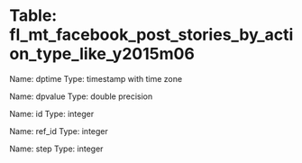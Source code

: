 Table: fl_mt_facebook_post_stories_by_action_type_like_y2015m06
===============================================================

Name: dptime
Type: timestamp with time zone

Name: dpvalue
Type: double precision

Name: id
Type: integer

Name: ref_id
Type: integer

Name: step
Type: integer

